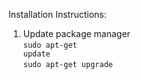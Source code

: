 Installation Instructions:

1. Update package manager <br>
<code>sudo apt-get update</code><br><code>sudo apt-get upgrade</code>
